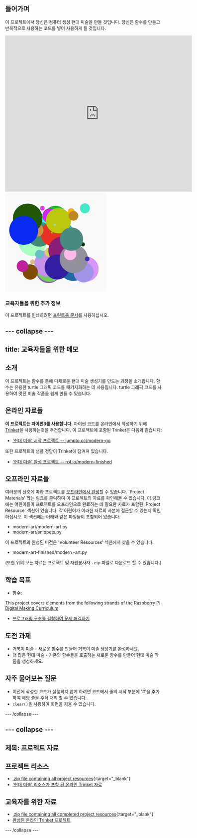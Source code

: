 ## 들어가며

이 프로젝트에서 당신은 컴퓨터 생성 현대 미술을 만들 것입니다. 당신은 함수를 만들고 반복적으로 사용하는 코드를 넣어 사용하게 될 것입니다.

<div class="trinket">
  <iframe src="https://trinket.io/embed/python/47bbc2fc2b?outputOnly=true&start=result" width="600" height="500" frameborder="0" marginwidth="0" marginheight="0" allowfullscreen>
  </iframe>
  <img src="images/modern-finished.png">
</div>

### 교육자들을 위한 추가 정보

이 프로젝트를 인쇄하려면 [프린트용 문서](https://projects.raspberrypi.org/en/projects/modern-art/print)를 사용하십시오.

## \--- collapse \---

## title: 교육자들을 위한 메모

## 소개

이 프로젝트는 함수를 통해 다채로운 현대 미술 생성기를 만드는 과정을 소개합니다. 함수는 유용한 turtle 그래픽 코드를 패키지화하는 데 사용됩니다. turtle 그래픽 코드를 사용하여 멋진 미술 작품을 쉽게 만들 수 있습니다.

## 온라인 자료들

**이 프로젝트는 파이썬3를 사용합니다.** 파이썬 코드를 온라인에서 작성하기 위해 [Trinket](https://trinket.io/)을 사용하는것을 추천합니다. 이 프로젝트에 포함된 Trinket은 다음과 같습니다:

* ['현대 미술' 시작 프로젝트 -- jumpto.cc/modern-go](http://jumpto.cc/modern-go)

또한 프로젝트의 샘플 정답이 Trinket에 담겨져 있습니다.

* ['현대 미술' 완성 프로젝트 -- rpf.io/modern-finished](https://rpf.io/modern-finished)

## 오프라인 자료들

여러분의 선호에 따라 프로젝트를 [오프라인에서 완성](https://www.codeclubprojects.org/en-GB/resources/python-working-offline/)할 수 있습니다. 'Project Materials' 라는 링크를 클릭하여 이 프로젝트의 자료를 확인해볼 수 있습니다. 이 링크에는 어린이들이 프로젝트를 오프라인으로 완료하는 데 필요한 자료가 포함된 'Project Resource' 섹션이 있습니다. 각 어린이가 이러한 자료의 사본에 접근할 수 있는지 확인하십시오. 이 섹션에는 아래와 같은 파일들이 포함되어 있습니다.

* modern-art/modern-art.py
* modern-art/snippets.py

이 프로젝트의 완성된 버전은 'Volunteer Resources' 섹션에서 찾을 수 있습니다.

* modern-art-finished/modern -art.py

(또한 위의 모든 자료는 프로젝트 및 자원봉사자 `.zip` 파일로 다운로드 할 수 있습니다.)

## 학습 목표

* 함수;

This project covers elements from the following strands of the [Raspberry Pi Digital Making Curriculum](https://rpf.io/curriculum):

* [프로그래밍 구조를 결합하여 문제 해결하기](https://www.raspberrypi.org/curriculum/programming/builder)

## 도전 과제

* 거북이 미술 - 새로운 함수를 만들어 거북이 미술 생성기를 완성하세요.
* 더 많은 현대 미술 - 기존의 함수들을 호출하는 새로운 함수를 만들어 현대 미술 작품을 생성하세요.

## 자주 물어보는 질문

* 이전에 작성한 코드가 실행되지 않게 하려면 코드에서 줄의 시작 부분에 '#'을 추가하여 해당 줄을 주석 처리 할 수 있습니다.
* `clear()`을 사용하여 화면을 지울 수 있습니다. 

\--- /collapse \---

## \--- collapse \---

## 제목: 프로젝트 자료

## 프로젝트 리소스

* [.zip file containing all project resources](https://rpf.io/p/en/modern-art-go){:target="_blank"}
* ['현대 미술' 리소스가 포함 된 온라인 Trinket 자료](http://jumpto.cc/modern-go)

## 교육자를 위한 자료

* [.zip file containing all completed project resources](https://rpf.io/p/en/modern-art-get){:target="_blank"}
* [완성된 온라인 Trinket 프로젝트](https://trinket.io/python/47bbc2fc2b)

\--- /collapse \---